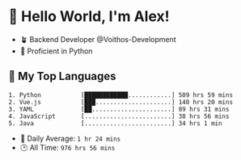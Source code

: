 # 👋 Hello World, I'm Alex!

- 🪴 Backend Developer @Voithos-Development
- 🐍 Proficient in Python

## 💚 My Top Languages
```
1. Python           [████████████............] 509 hrs 59 mins
2. Vue.js           [███.....................] 140 hrs 20 mins
3. YAML             [██......................] 89 hrs 31 mins
4. JavaScript       [........................] 38 hrs 56 mins
5. Java             [........................] 34 hrs 1 min
```
- 💪 Daily Average: `1 hr 24 mins`
- 🕑 All Time: `976 hrs 56 mins`